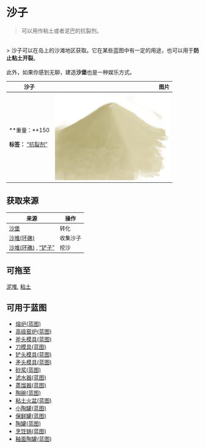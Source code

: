 # 沙子  
> 可以用作粘土或者泥巴的抗裂剂。  
<br>  
> 沙子可以在岛上的沙滩地区获取。它在某些蓝图中有一定的用途，也可以用于<b>防止粘土开裂</b>。<br><br>此外，如果你感到无聊，建造<b>沙堡</b>也是一种娱乐方式。  
  
  沙子  |   图片   
 ----  |  ----:   
 **重量：**150<br><br>**标签：**	[“抗裂剂”](tag_Temper.md)  |  <img decoding="async" src="Sprite/Sand.png" href="a.md" style="max-width:300px;max-height:300px;">   
  
## 获取来源  
来源  |  操作  
----  |  ----  
[沙堡](SandCastle.md)  |  转化  
[沙堆(环礁)](SandSource.md)  |  收集沙子  
[沙堆(环礁)](SandSource.md) , [“铲子”](tag_Shovel.md)  |  挖沙  
## 可拖至  
[泥堆](MudPile.md), [粘土](Clay.md)  
## 可用于蓝图  
- [熔炉(蓝图)](Bp_Forge.md)  
- [高级窑炉(蓝图)](Bp_KilnAdvanced.md)  
- [斧头模具(蓝图)](Bp_MoldAxe.md)  
- [刀模具(蓝图)](Bp_MoldKnife.md)  
- [铲头模具(蓝图)](Bp_MoldShovel.md)  
- [矛头模具(蓝图)](Bp_MoldSpear.md)  
- [砂浆(蓝图)](Bp_Mortar.md)  
- [滤水器(蓝图)](Bp_WaterFilter.md)  
- [蒸馏器(蓝图)](Bp_Alembic.md)  
- [陶碗(蓝图)](Bp_ClayBowl.md)  
- [粘土火盆(蓝图)](Bp_ClayFirePit.md)  
- [小陶罐(蓝图)](Bp_ClayJar.md)  
- [保鲜罐(蓝图)](Bp_ClayPotCooler.md)  
- [陶罐(蓝图)](Bp_ClayVase.md)  
- [烹饪锅(蓝图)](Bp_CookingPot.md)  
- [釉面陶罐(蓝图)](Bp_GlazedVase.md)  
  
  

